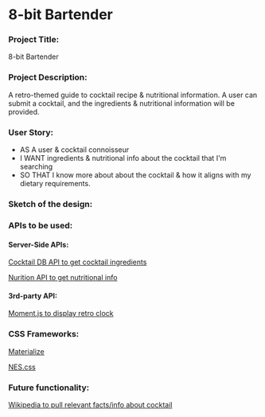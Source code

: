 # 8-bit Bartender


### Project Title: 
8-bit Bartender

### Project Description:
A retro-themed guide to cocktail recipe & nutritional information. A user can submit a cocktail, and the ingredients & nutritional information will be provided.

### User Story:
- AS A user & cocktail connoisseur
- I WANT ingredients & nutritional info about the cocktail that I'm searching
- SO THAT I know more about about the cocktail & how it aligns with my dietary requirements.

### Sketch of the design:


### APIs to be used:

#### Server-Side APIs:

[Cocktail DB API to get cocktail ingredients](https://rapidapi.com/theapiguy/api/the-cocktail-db?endpoint=apiendpoint_49b98879-938e-4479-b0da-718468fb87bc)

[Nurition API to get nutritional info](https://rapidapi.com/spoonacular/api/recipe-food-nutrition)


#### 3rd-party API:

[Moment.js to display retro clock](https://momentjs.com/)


### CSS Frameworks: 

[Materialize](https://materializecss.com/)

[NES.css](https://nostalgic-css.github.io/NES.css/)


### Future functionality:

[Wikipedia to pull relevant facts/info about cocktail](https://www.mediawiki.org/wiki/API:Main_page)





